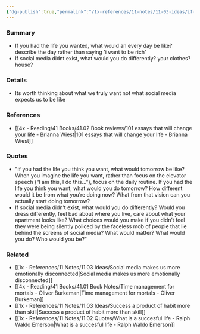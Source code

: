 ```yaml
---
{"dg-publish":true,"permalink":"/1x-references/11-notes/11-03-ideas/if-social-media-didnt-exist-what-would-you-do/","title":"If social media didnt exist what would you do","created":"2023-11-17T20:43:36.000+03:00","updated":"2024-02-14T20:18:29.713+03:00"}
---
```



### Summary
- If you had the life you wanted, what would an every day be like? describe the day rather than saying 'i want to be rich'
- If social media didnt exist, what would you do differently? your clothes? house?

### Details
- Its worth thinking about what we truly want not what social media expects us to be like

### References
- [[4x - Reading/41 Books/41.02 Book reviews/101 essays that will change your life - Brianna Wiest\|101 essays that will change your life - Brianna Wiest]]

### Quotes
- "If you had the life you think you want, what would tomorrow be like? When you imagine the life you want, rather than focus on the elevator speech (“I am this, I do this…”), focus on the daily routine. If you had the life you think you want, what would you do tomorrow? How different would it be from what you’re doing now? What from that vision can you actually start doing tomorrow? 
- If social media didn’t exist, what would you do differently? Would you dress differently, feel bad about where you live, care about what your apartment looks like? What choices would you make if you didn’t feel they were being silently policed by the faceless mob of people that lie behind the screens of social media? What would matter? What would you do? Who would you be?"

### Related
- [[1x - References/11 Notes/11.03 Ideas/Social media makes us more emotionally disconnected\|Social media makes us more emotionally disconnected]]
- [[4x - Reading/41 Books/41.01 Book Notes/Time management for mortals - Oliver Burkeman\|Time management for mortals - Oliver Burkeman]]
- [[1x - References/11 Notes/11.03 Ideas/Success a product of habit more than skill\|Success a product of habit more than skill]]
- [[1x - References/11 Notes/11.02 Quotes/What is a succesful life - Ralph Waldo Emerson\|What is a succesful life - Ralph Waldo Emerson]]